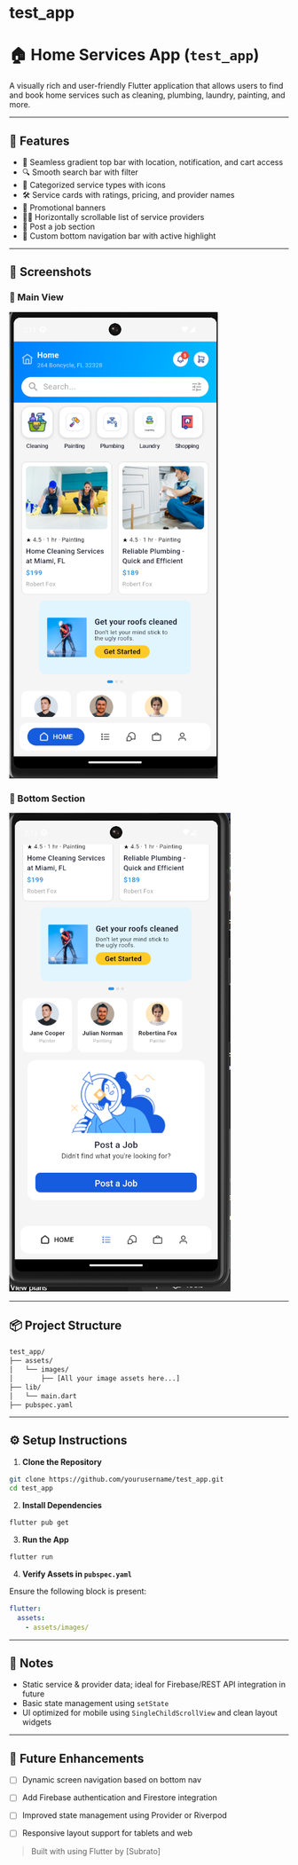 # test_app
# 🏠 Home Services App (`test_app`)

A visually rich and user-friendly Flutter application that allows users to find and book home services such as cleaning, plumbing, laundry, painting, and more.

---

## 🚀 Features

- 🔵 Seamless gradient top bar with location, notification, and cart access
- 🔍 Smooth search bar with filter
- 🧹 Categorized service types with icons
- 🛠️ Service cards with ratings, pricing, and provider names
- 📢 Promotional banners
- 👩‍🔧 Horizontally scrollable list of service providers
- 📨 Post a job section
- 📱 Custom bottom navigation bar with active highlight

---

## 📸 Screenshots

### 🔼 Main View
![Main View](Test_Image_1.png)

### 🔽 Bottom Section
![Bottom Section](Test_Image_2.png)

---

## 📦 Project Structure

```
test_app/
├── assets/
│   └── images/
│       ├── [All your image assets here...]
├── lib/
│   └── main.dart
├── pubspec.yaml
```

---

## ⚙️ Setup Instructions

1. **Clone the Repository**

```bash
git clone https://github.com/yourusername/test_app.git
cd test_app
```

2. **Install Dependencies**

```bash
flutter pub get
```

3. **Run the App**

```bash
flutter run
```

4. **Verify Assets in `pubspec.yaml`**

Ensure the following block is present:

```yaml
flutter:
  assets:
    - assets/images/
```

---

## 📝 Notes

- Static service & provider data; ideal for Firebase/REST API integration in future
- Basic state management using `setState`
- UI optimized for mobile using `SingleChildScrollView` and clean layout widgets

---

## 📌 Future Enhancements

- [ ] Dynamic screen navigation based on bottom nav
- [ ] Add Firebase authentication and Firestore integration
- [ ] Improved state management using Provider or Riverpod
- [ ] Responsive layout support for tablets and web



> Built with using Flutter by [Subrato]
